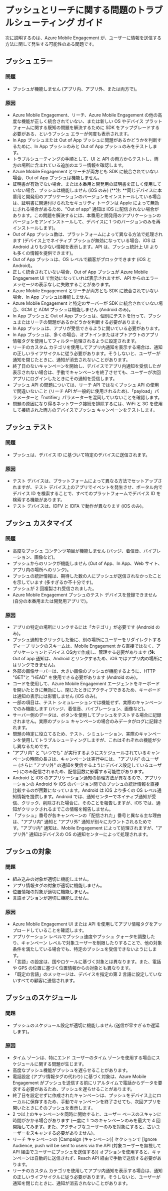 <properties 
   pageTitle="Azure Mobile Engagement 関連のトラブルシューティング ガイド - プッシュ/リーチ" 
   description="Azure Mobile Engagement でのユーザーとの対話と通知の問題のトラブルシューティング" 
   services="mobile-engagement" 
   documentationCenter="" 
   authors="piyushjo" 
   manager="dwrede" 
   editor=""/>

<tags
   ms.service="mobile-engagement"
   ms.devlang="na"
   ms.topic="article"
   ms.tgt_pltfrm="mobile-multiple"
   ms.workload="mobile" 
   ms.date="06/18/2015"
   ms.author="piyushjo"/>

# プッシュとリーチに関する問題のトラブルシューティング ガイド

次に説明するのは、Azure Mobile Engagement が、ユーザーに情報を送信する方法に関して発生する可能性のある問題です。
 
## プッシュ エラー

### 問題
- プッシュが機能しません (アプリ内、アプリ外、または両方で)。

### 原因
- Azure Mobile Engagement、リーチ、Azure Mobile Engagement の他の高度な機能が正しく統合されていない、または新しい OS やデバイス プラットフォームに関する既知の問題を解決するために SDK をアップグレードする必要がある、というプッシュ エラーが何度も表示されます。
- In App プッシュまたは Out of App プッシュに問題があるかどうかを判断するために、In App プッシュのみと Out of App プッシュのみをテストします。
- トラブルシューティングの手順として、UI と API の両方からテストし、両方の場所に含まれている追加のエラー情報を確認します。
- Azure Mobile Engagement とリーチが両方とも SDK に統合されていない場合、Out of App プッシュは機能しません。
- 証明書が有効でない場合、または本番用と開発用の証明書を正しく使用していない場合、プッシュは機能しません (iOS のみ) (**注: **同じデバイスに本番用と開発用のアプリケーションのバージョンをインストールしている場合は、証明書に関連付けられたセキュリティ トークンは Apple によって無効にされる場合があるため、"Out of app" 通知は iOS に配信されない場合があります。この問題を解決するには、本番用と開発用のアプリケーションのバージョンをアンインストールして、デバイスに 1 つのバージョンのみを再インストールします)。
- Out of App プッシュ数は、プラットフォームによって異なる方法で処理されます (デバイス上でネイティブ プッシュが無効になっている場合、iOS は Android よりも少ない情報を表示します。API は、プッシュ統計上 UI よりも多くの情報を提供できます)。
- Out of App プッシュは、OS レベルで顧客がブロックできます (iOS と Android)。
- 正しく統合されていない場合、Out of App プッシュが Azure Mobile Engagement UI で無効になっていれば表示されますが、API からのエラー メッセージの表示なしに失敗することがあります。
- Azure Mobile Engagement とリーチが両方とも SDK に統合されていない場合、In App プッシュは機能しません。
- Azure Mobile Engagement と特定のサーバーが SDK に統合されていない場合、GCM と ADM プッシュは機能しません (Android のみ)。
- In App プッシュと Out of App プッシュは、個別にテストを行って、プッシュまたはリーチの問題があるかどうかを判断する必要があります。
- In App プッシュは、アプリが受信できるように開いている必要があります。
- In App プッシュは、多くの場合、オプトインまたはオプトアウトのアプリ情報タグを使用してフィルター処理されるように設定されます。
- リーチのカスタム カテゴリを使用してアプリ内通知を表示する場合は、通知の正しいライフサイクルに従う必要があります。そうしないと、ユーザーが通知を閉じたときに、通知が消去されないことがあります。
- 終了日のないキャンペーンを開始し、デバイスでアプリ内通知を受信したが表示されない場合は、手動でキャンペーンを終了させても、ユーザーが次回アプリにログインしたときにその通知を受信します。
- プッシュ API の問題については、リーチ API ではなくプッシュ API の使用で間違いないこと (リーチ API が一般的に使用されるため)、「payload」パラメーターと「notifier」パラメーターを混同していないことを確認します。
- 問題の原因になり得るネットワーク接続を排除するには、WiFi と 3G を使用して接続された両方のデバイスでプッシュ キャンペーンをテストします。

## プッシュ テスト

### 問題
- プッシュは、デバイス ID に基づいて特定のデバイスに送信されます。

### 原因

- テスト デバイスは、プラットフォームによって異なる方法でセットアップされますが、テスト デバイス上のアプリでイベントを発生させ、ポータル内でデバイス ID を検索することで、すべてのプラットフォームでデバイス ID を検索する機能があります。
- テスト デバイスは、IDFV と IDFA で動作が異なります (iOS のみ)。


## プッシュ カスタマイズ

### 問題
- 高度なプッシュ コンテンツ項目が機能しません (バッジ、着信音、バイブレーション、画像など)。
- プッシュからのリンクが機能しません (Out of App、In App、Web サイト、アプリ内の場所へのリンク)。
- プッシュの統計情報は、期待した数の人にプッシュが送信されなかったことを示しています (多すぎるか不十分です)。
- プッシュが 2 回複製され受信されました。
- Azure Mobile Engagement プッシュのテスト デバイスを登録できません (自分の本番用または開発用アプリで)。

### 原因

- アプリの特定の場所にリンクするには「カテゴリ」が必要です (Android のみ)。
- プッシュ通知をクリックした後に、別の場所にユーザーをリダイレクトするディープ リンクのスキームは、Mobile Engagement から直接ではなく、アプリケーションとデバイス OS内で作成し、管理する必要があります (**注:** Out of app 通知は、Android とリンクするため、iOS ではアプリ内の場所にはリンクできません)。
- 外部の画像サーバーは、大きい画像のプッシュが機能するように、HTTP "GET"と "HEAD" を使用できる必要があります (Android のみ)。
- コードを使用して、Azure Mobile Engagement エージェントをキーボードを開いたときに無効にし、閉じたときにアクティブできるため、キーボードは通知の表示には影響しません (iOS のみ)。
- 一部の項目は、テスト シミュレーションでは機能せず、実際のキャンペーンでのみ機能します (バッジ、着信音、バイブレーション、画像など)。
- サーバー側のデータは、ボタンを使用してプッシュをテストする場合に記録されません。実際のプッシュ キャンペーンの場合のみデータがログに記録されます。
- 問題の特定に役立てるため、テスト、シミュレーション、実際のキャンペーンを使用してトラブルシューティングしますが、これはそれぞれの機能が少し異なるためです。
- "アプリ内" と "いつでも" が実行するようにスケジュールされているキャンペーンの時間の長さは、キャンペーンは実行中には、 "アプリ内" のユーザー (さらに "アプリ外" の通知を受信するようにデバイス設定しているユーザー) にのみ配信されるため、配信回数に影響する可能性があります。
- Android と iOS のアプリケーション通知の処理方法が異なるので、アプリケーションの Android や iOS のバージョン間でのプッシュの統計情報を直接比較するのが困難になっています。Android は iOS より多くの OS レベル通知情報を提供します。Android では、通知センターでネイティブ通知が受信、クリック、削除された場合に、そのことを報告しますが、iOS では、通知がクリックされるまでこの情報を報告しません。 
- 「プッシュ」番号が各キャンペーンの「配信された」番号と異なる主な理由は、"アプリ内" 通知と "アプリ外" 通知が別々にカウントされるためです。"アプリ内" 通知は、Mobile Engagement によって処理されますが、"アプリ外" 通知はデバイスの OS の通知センターによって処理されます。

## プッシュの対象

### 問題
- 組み込みの対象が適切に機能しません。
- アプリ情報タグの対象が適切に機能しません。
- 位置情報の対象が適切に機能しません。
- 言語オプションが適切に機能しません。

### 原因

- Azure Mobile Engagement UI または API を使用してアプリ情報タグをアップロードしていることを確認します。
- アプリケーション レベルでプッシュ速度やプッシュ クォータを調整したり、キャンペーン レベルで対象ユーザーを制限したりすることで、他の対象条件を満たしている場合でも、特定のプッシュを受信できないようにします。 
- 「言語」の設定は、国やロケールに基づく対象とは異なります。また、電話や GPS の位置に基づく位置情報からの対象とも異なります。
- 「既定の言語」のメッセージは、デバイスを指定の第 2 言語に設定していないすべての顧客に送信されます。


## プッシュのスケジュール

### 問題
- プッシュのスケジュール設定が適切に機能しません (送信が早すぎるか遅延します)。

### 原因

- タイム ゾーンは、特にエンド ユーザーのタイム ゾーンを使用する場合にスケジュールに関する問題が生じます。
- 高度なプッシュ機能がプッシュを遅らせることがあります。
- 電話設定 (アプリ情報タグの代わり) に基づく対象は、Azure Mobile Engagement がプッシュを送信する前にリアルタイムで電話からデータを要求する必要があるため、プッシュを遅らせることがあります。
- 終了日を設定せずに作成されたキャンペーンは、プッシュをデバイス上にローカルに保存するため、手動でキャンペーンを終了させても、次回アプリを開いたときにそのプッシュを表示します。
- 2 つ以上のキャンペーンを同時に開始すると、ユーザー ベースのスキャンに時間がかかる場合があります (一度に 1 つのキャンペーンのみを最大で 4 回開始してみます。また、アクティブなユーザーのみを対象にすると、古いユーザーをスキャンする必要がありません)。
- リーチ キャンペーンの [Campaign (キャンペーン)] セクションで [Ignore Audience, push will be sent to users via the API (対象ユーザーを無視して API 経由でユーザーにプッシュを送信する)] オプションを使用すると、キャンペーンは自動的に送信されず、Reach API 経由で手動で送信する必要があります。
- リーチのカスタム カテゴリを使用してアプリ内通知を表示する場合は、通知の正しいライフサイクルに従う必要があります。そうしないと、ユーザーが通知を閉じたときに、通知が消去されないことがあります。

 

<!---HONumber=Oct15_HO3-->